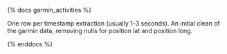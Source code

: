 {% docs garmin_activities %}

One row per timestamp extraction (usually 1-3 seconds). 
An initial clean of the garmin data, removing nulls for position lat and position long.

{% enddocs %}